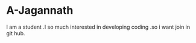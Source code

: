 # A-Jagannath
I am a student .I so much interested in developing coding .so i want  join in git hub.
